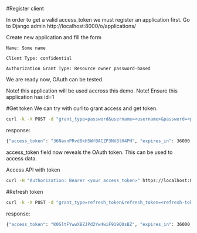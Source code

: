 #Register client

In order to get a valid access_token we must register an application first. Go to Django admin
http://localhost:8000/o/applications/

Create new application and fill the form

    Name: Some name

    Client Type: confidential

    Authorization Grant Type: Resource owner password-based

We are ready now, OAuth can be tested.

Note! this application will be used accross this demo.
Note! Ensure this application has id=1

#Get token
We can try with curl to grant access and get token.
```bash
curl -k -X POST -d "grant_type=password&username=<username>&password=<password>" -u"clientID:<clientSecret>" https://localhost:8000/o/token/
```
response:
```bash
{"access_token": "36NaxnPRvd8kH5WfBACZP3NV8lH4PH", "expires_in": 36000, "token_type": "Bearer", "scope": "read write groups", "refresh_token": "BBnta0A1zHdgC1Y8mApg7OXy9yCQA2"}
```

access_token field now reveals the OAuth token. This can be used to access data.

Access API with token
```bash
curl -H "Authorization: Bearer <your_access_token>" https://localhost:8000/users/
```

#Refresh token
```bash
curl -k -X POST -d "grant_type=refresh_token&refresh_token=<refresh-token>&client_id=<client-id>&client_secret=<client-secret>" https://localhost:8000/o/token/
```

response:
```bash
{"access_token": "K0GltFYwwXBZJPd2Yw4wiF919Q0sBZ", "expires_in": 36000, "token_type": "Bearer", "scope": "read write groups", "refresh_token": "CPQ7GPXmIyun0uXVQ4P2CdDN0PkPDI"}
```
